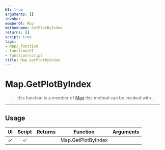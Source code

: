 ```yaml
---
UI: true
arguments: []
invoke: .
memberOf: Map
methodname: GetPlotByIndex
returns: []
script: true
tags:
- Map/_function
- function/UI
- function/script
title: Map.GetPlotByIndex
---
```

# Map.GetPlotByIndex
> this function is a member of [Map](civ-6/lua/Map.md)
> this method can be invoked with `.`
-----
## Usage
|  UI | Script | Returns | Function | Arguments |
|:---:|:------:|-------:|:--------:|:---------|
|✓|✓||Map.GetPlotByIndex||
